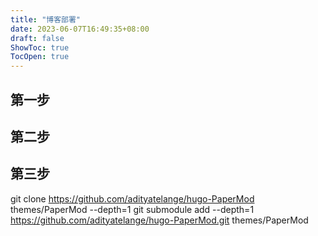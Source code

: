 ```yaml
---
title: "博客部署"
date: 2023-06-07T16:49:35+08:00
draft: false
ShowToc: true
TocOpen: true
---
```


## 第一步

## 第二步

## 第三步
git clone https://github.com/adityatelange/hugo-PaperMod themes/PaperMod --depth=1
git submodule add --depth=1 https://github.com/adityatelange/hugo-PaperMod.git themes/PaperMod